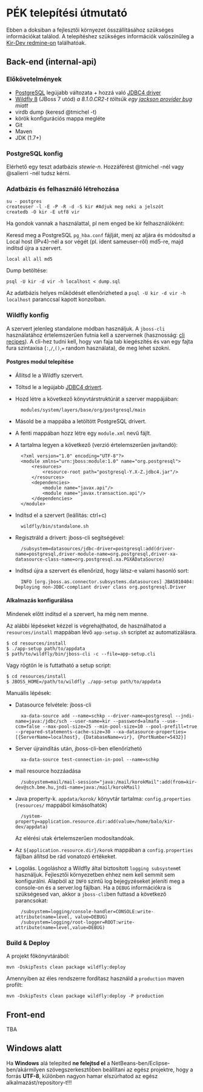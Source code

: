 # PÉK telepítési útmutató

Ebben a doksiban a fejlesztői környezet összállításához szükséges információkat
találod. A telepítéshez szükséges információk valószínűleg a
[Kir-Dev redmine-on](https://redmine.kirdev.sch.bme.hu) találhatóak.

## Back-end (internal-api)

### Előkövetelmények

* [PostgreSQL][1] legújabb változata + hozzá való [JDBC4 driver][2]
* [Wildfly 8][wildfly] (JBoss 7 utód) _a 8.1.0.CR2-t töltsük egy [jackson provider bug][jackson-bug] miatt_
* virdb dump (keresd @tmichel -t)
* körök konfigurációs mappa megléte
* Git
* Maven
* JDK (1.7+)

### PostgreSQL konfig

Elérhető egy teszt adatbázis _stewie-n_. Hozzáférést @tmichel -nél vagy
@salierri -nél tudsz kérni.

### Adatbázis és felhasználó létrehozása

    su - postgres
    createuser -l -E -P -R -d -S kir #Adjuk meg neki a jelszót
    createdb -O kir -E utf8 vir

Ha gondok vannak a használattal, pl nem enged be kir felhasználóként:

Keresd meg a PostgreSQL `pg_hba.conf` fájlját, menj az aljára és módosítsd a
Local host (IPv4)-nél a sor végét (pl. ident sameuser-ről) md5-re, majd indítsd
újra a szervert.

    local all all md5

Dump betöltése:

    psql -U kir -d vir -h localhost < dump.sql

Az adatbázis helyes működését ellenőrizheted a `psql -U kir -d vir -h localhost`
paranccsal kapott konzolban.

### Wildfly konfig

A szervert jelenleg standalone módban használjuk. A `jboss-cli` használatához
értelemszerűen futnia kell a szervernek (hasznosság: [cli recipes][3]). A cli-hez
tudni kell, hogy van faja tab kiegészítés és van egy fajta fura szintaxisa
(`:`,`/`,`()`,`=` random használata), de meg lehet szokni.

#### Postgres modul telepítése

* Állítsd le a Wildfly szervert.
* Töltsd le a legújabb [JDBC4 drivert][2].
* Hozd létre a következő könyvtárstruktúrát a szerver mappájában:

        modules/system/layers/base/org/postgresql/main

* Másold be a mappába a letöltött PostgreSQL drivert.
* A fenti mappában hozz létre egy `module.xml` nevű fájlt.
* A tartalma legyen a következő (verzió értelemszerűen javítandó):

        <?xml version="1.0" encoding="UTF-8"?>
        <module xmlns="urn:jboss:module:1.0" name="org.postgresql">
            <resources>
                <resource-root path="postgresql-Y.X-Z.jdbc4.jar"/>
            </resources>
            <dependencies>
                <module name="javax.api"/>
                <module name="javax.transaction.api"/>
            </dependencies>
        </module>

* Indítsd el a szervert (leállítás: ctrl+c)

        wildfly/bin/standalone.sh

* Regisztráld a drivert: jboss-cli segítségével:

        /subsystem=datasources/jdbc-driver=postgresql:add(driver-name=postgresql,driver-module-name=org.postgresql,driver-xa-datasource-class-name=org.postgresql.xa.PGXADataSource)

* Indítsd újra a szervert és ellenőrizd, hogy látsz-e valami hasonló sort:

        INFO [org.jboss.as.connector.subsystems.datasources] JBAS010404: Deploying non-JDBC-compliant driver class org.postgresql.Driver

#### Alkalmazás konfigurálása

Mindenek előtt indítsd el a szervert, ha még nem menne.

Az alábbi lépéseket kézzel is végrehajthatod, de használhatod a `resources/install`
mappában lévő `app-setup.sh` scriptet az automatizálásra.

    $ cd resources/install
    $ ./app-setup path/to/appdata
    $ path/to/wildfly/bin/jboss-cli -c --file=app-setup.cli

Vagy rögtön le is futtatható a setup script:

    $ cd resources/install
    $ JBOSS_HOME=/path/to/wildfly ./app-setup path/to/appdata

Manuális lépések:

* Datasource felvétele: jboss-cli

        xa-data-source add --name=schkp --driver-name=postgresql --jndi-name=java:/jdbc/sch --user-name=kir --password=almafa --use-ccm=false --max-pool-size=25 --min-pool-size=10 --pool-prefill=true --prepared-statements-cache-size=30 --xa-datasource-properties=[{ServerName=localhost}, {DatabaseName=vir}, {PortNumber=5432}]

* Server újraindítás után, jboss-cli-ben ellenőrizhetó

        xa-data-source test-connection-in-pool --name=schkp

* mail resource hozzáadása

        /subsystem=mail/mail-session="java:/mail/korokMail":add(from=kir-dev@sch.bme.hu,jndi-name=java:/mail/korokMail)

* Java property-k. `appdata/korok/` könyvtár tartalma: `config.properties` (`resources/` mappából kimásolhatók)

        /system-property=application.resource.dir:add(value=/home/balo/kir-dev/appdata)

    Az elérési utak értelemszerűen modosítandóak.

* Az `${application.resource.dir}/korok` mappában a `config.properties` fájlban állítsd be rád vonatozó értékeket.
* Logolás. Logoláshoz a Wildfly által biztosított `logging subsystem`et használjuk.
Fejlesztői környezetben ehhez nem kell semmit sem konfigurálni. Alapból az `INFO` szintű
log bejegyzéseket jeleníti meg a console-on és a server.log fájlban. Ha a `DEBUG` információkra is szükségesed van,
akkor a `jboss-cli`ben futtasd a következő parancsokat:

        /subsystem=logging/console-handler=CONSOLE:write-attribute(name=level, value=DEBUG)
        /subsystem=logging/root-logger=ROOT:write-attribute(name=level,value=DEBUG)

### Build & Deploy

A projekt főkönyvtárából:

    mvn -DskipTests clean package wildfly:deploy

Amennyiben az éles rendszerre fordítasz használd a `production` maven profilt:

    mvn -DskipTests clean package wildfly:deploy -P production

## Front-end

TBA

## Windows alatt

Ha **Windows** alá telepíted **ne felejtsd el** a NetBeans-ben/Eclipse-
ben/akármilyen szövegszerkesztőben beállítani az egész projektre, hogy a forrás
**UTF-8**, különben nagyon hamar elszúrhatod az egész alkalmazást/repository-t!!!

[1]: http://www.postgresql.org/download/
[2]: http://jdbc.postgresql.org/download.html
[3]: https://docs.jboss.org/author/display/AS71/CLI+Recipes
[wildfly]: http://wildfly.org/downloads/
[jackson-bug]: https://community.jboss.org/thread/237728

